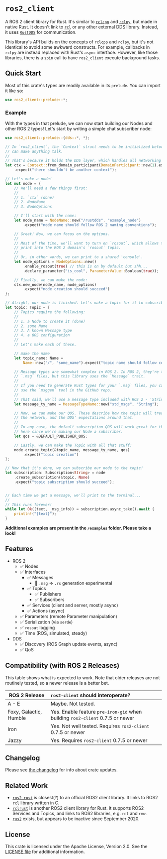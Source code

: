 <!-- cargo-rdme start -->

# `ros2_client`

A ROS 2 client library for Rust. It's similar to [`rclcpp`](https://docs.ros.org/en/rolling/p/rclcpp/) and [`rclpy`](https://docs.ros.org/en/rolling/p/rclpy/), but made in native Rust. It doesn't link to [`rcl`](https://github.com/ros2/rcl) or any other external DDS library. Instead, it uses [`RustDDS`](https://github.com/jhelovuo/RustDDS) for communication.

This library's API builds on the concepts of `rclcpp` and `rclpy`, but it's not identical to avoid some awkward constructs. For example, callbacks in `rclpy` are instead replaced with Rust's `async` interface. However, like those libraries, there is a `spin` call to have `ros2_client` execute background tasks.

## Quick Start

Most of this crate's types are readily available in its `prelude`. You can import it like so:

```rust
use ros2_client::prelude::*;
```

### Example

With the types in that prelude, we can now start building our Nodes and other ROS 2 types! Let's start by writing a simple chat subscriber node:

```rust
use ros2_client::prelude::{dds::*, *};

// In `ros2_client`, the `Context` struct needs to be initialized before you
// can make anything talk.
//
// That's because it holds the DDS layer, which handles all networking here.
let ctx = Context::from_domain_participant(DomainParticipant::new(1).expect("dds security"))
    .expect("there shouldn't be another context");

// Let's make a node!
let mut node = {
    // We'll need a few things first:
    //
    // 1. `ctx` (done)
    // 2. NodeName
    // 3. NodeOptions

    // I'll start with the name:
    let node_name = NodeName::new("/rustdds", "example_node")
        .expect("node name should follow ROS 2 naming conventions");

    // Great! Now, we can focus on the options.
    //
    // Most of the time, we'll want to turn on `rosout`, which allows the node to
    // print into the ROS 2 domain's `rosout` topic.
    //
    // Or, in other words, we can print to a shared 'console'.
    let node_options = NodeOptions::new()
        .enable_rosout(true) // this is on by default but shh...
        .declare_parameter("is_cool", ParameterValue::Boolean(true));

    // Finally, we can make the node:
    ctx.new_node(node_name, node_options)
        .expect("node creation should succeed")
};

// Alright, our node is finished. Let's make a topic for it to subscribe to!
let topic: Topic = {
    // Topics require the following:
    //
    // 1. a Node to create it (done)
    // 2. some Name
    // 3. A known Message type
    // 4. a QOS configuration
    //
    // Let's make each of these.

    // make the name
    let topic_name: Name =
        Name::new("/", "some_name").expect("topic name should follow conventions");

    // Message types are somewhat complex in ROS 2. In ROS 2, they're typically
    // `.msg` files, but this library uses the `Message` trait.
    //
    // If you need to generate Rust types for your `.msg` files, you can
    // use the `msggen` tool in the GitHub repo.
    //
    // That said, we'll use a message type included with ROS 2 - 'String'!
    let message_ty_name = MessageTypeName::new("std_msgs", "String");

    // Now, we can make our QOS. These describe how the topic will treat
    // the network, and the DDS' expectations around that.
    //
    // In any case, the default subscription QOS will work great for this
    // here since we're making our Node a subscriber.
    let qos = &DEFAULT_PUBLISHER_QOS;

    // Lastly, we can make the Topic with all that stuff:
    node.create_topic(&topic_name, message_ty_name, qos)
        .expect("topic creation")
};

// Now that it's done, we can subscribe our node to the topic!
let subscription: Subscription<String> = node
    .create_subscription(&topic, None)
    .expect("topic subscription should succeed");


// Each time we get a message, we'll print to the terminal...
//
// This runs forever!
while let Ok((text, _msg_info)) = subscription.async_take().await {
    println!("{text}");
}
```

**Additional examples are present in the `/examples` folder. Please take a look!**

## Features

- ROS 2
  - ✅ Nodes
  - ✅ Interfaces
    - ✅ Messages
        - 🚧 `.msg` => `.rs` generation experimental
    - ✅ Topics
        - ✅ Publishers
        - ✅ Subscribers
    - ✅ Services (client and server, mostly async)
    - ✅ Actions (async)
  - ✅ Parameters (remote Parameter manipulation)
  - ✅ Serialization (via `serde`)
  - ✅ `rosout` logging
  - ✅ Time (ROS, simulated, steady)
- DDS
  - ✅ Discovery (ROS Graph update events, async)
  - ✅ QoS

## Compatibility (with ROS 2 Releases)

This table shows what is expected to work. Note that older releases are not routinely tested, so a newer release is a better bet.

| ROS 2 Release | `ros2-client` should interoperate? |
| ------------- | :------------ |
| A - E         | Maybe. Not tested. |
| Foxy, Galactic, Humble | Yes. Enable feature `pre-iron-gid` when building `ros2-client` 0.7.5 or newer |
| Iron  | Yes. Not well tested. Requires `ros2-client` 0.7.5 or newer |
| Jazzy | Yes. Requires `ros2-client` 0.7.5 or newer |

## Changelog

Please see [the changelog](./CHANGELOG.md) for info about crate updates.

## Related Work

- [`ros2_rust`](https://github.com/ros2-rust/ros2_rust) is closest(?) to an official ROS2 client library. It links to ROS2 `rcl` library written in C.
- [`rclrust`](https://github.com/rclrust/rclrust) is another ROS2 client library for Rust. It supports ROS2 Services and Topics, and links to ROS2 libraries, e.g. `rcl` and `rmw`.
- [`rus2`](https://github.com/marshalshi/rus2) exists, but appears to be inactive since September 2020.

## License

This crate is licensed under the Apache License, Version 2.0. See the [LICENSE file](./LICENSE) for additional information.

<!-- cargo-rdme end -->
